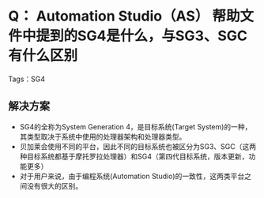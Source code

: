 # Q： Automation Studio（AS） 帮助文件中提到的SG4是什么，与SG3、SGC有什么区别
Tags：SG4

## 解决方案
- SG4的全称为System Generation 4，是目标系统(Target System)的一种，其类型取决于系统中使用的处理器架构和处理器类型。
- 贝加莱会使用不同的平台，因此不同的目标系统也被区分为SG3、SGC（这两种目标系统都基于摩托罗拉处理器）和SG4（第四代目标系统，版本更新，功能更多）
- 对于用户来说，由于编程系统(Automation Studio)的一致性，这两类平台之间没有很大的区别。